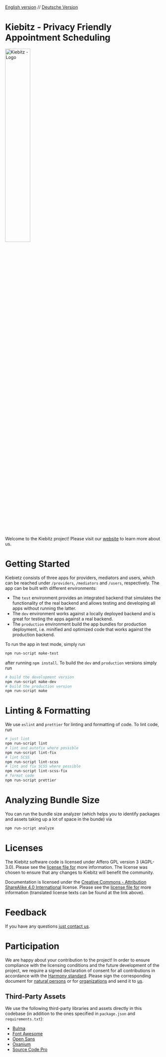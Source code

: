 [English version](README.md) // [Deutsche Version](README-de.md)


# Kiebitz - Privacy Friendly Appointment Scheduling</md-list>

<img src="/materials/images/kiebitz-1.png" alt="Kiebitz - Logo" title="Kiebitz - Logo" width="40%" />

Welcome to the Kiebitz project! Please visit our [website](https://kiebitz.eu) to learn more about us.

# Getting Started

Kiebietz consists of three apps for providers, mediators and users, which can be reached under `/providers`, `/mediators` and `/users`, respectively. The app can be built with different environments:

* The `test` environment provides an integrated backend that simulates the functionality of the real backend and allows testing and developing all apps without running the latter.
* The `dev` environment works against a locally deployed backend and is great for testing the apps against a real backend.
* The `production` environment build the app bundles for production deployment, i.e. minified and optimized code that works against the production backend.

To run the app in test mode, simply run

```bash
npm run-script make-test
``` 

after running `npm install`. To build the `dev` and `production` versions simply run

```bash
# build the development version
npm run-script make-dev
# build the production version
npm run-script make
```

# Linting & Formatting

We use `eslint` and `prettier` for linting and formatting of code. To lint code, run

```bash
# just lint
npm run-script lint
# lint and autofix where possible
npm run-script lint-fix
# lint SCSS
npm run-script lint-scss
# lint and fix SCSS where possible
npm run-script lint-scss-fix
# format code
npm run-script prettier
```

# Analyzing Bundle Size

You can run the bundle size analyzer (which helps you to identify packages and assets taking up a lot of space in the bunde) via

```bash
npm run-script analyze
```

# Licenses

The Kiebitz software code is licensed under Affero GPL version 3 (AGPL-3.0). Please see the [license file for](LICENSE) more information. The license was chosen to ensure that any changes to Kiebitz will benefit the community.

Documentation is licensed under the [Creative Commons - Attribution ShareAlike 4.0 International](https://creativecommons.org/licenses/by-sa/4.0/) license. Please see the [license file for](DOCS-LICENSE) more information (translated license texts can be found at the link above).</md-list>

# Feedback

If you have any questions [just contact us](mailto:kontakt@kiebitz.eu).

# Participation

We are happy about your contribution to the project! In order to ensure compliance with the licensing conditions and the future development of the project, we require a signed declaration of consent for all contributions in accordance with the [Harmony standard](http://selector.harmonyagreements.org). Please sign the corresponding document for [natural persons](.clas/Kiebitz-Individual.pdf) or for [organizations](.clas/Kiebitz-Entity.pdf) and send it to [us](mailto:kontakt@kiebitz.eu).

## Third-Party Assets

We use the following third-party libraries and assets directly in this codebase (in addition to the ones specified in `package.json` and `requirements.txt`):

* [Bulma](https://github.com/jgthms/bulma)
* [Font Awesome](https://github.com/FortAwesome/Font-Awesome)
* [Open Sans](https://github.com/googlefonts/opensans)
* [Oxanium](https://github.com/sevmeyer/oxanium)
* [Source Code Pro](https://github.com/adobe-fonts/source-code-pro)
